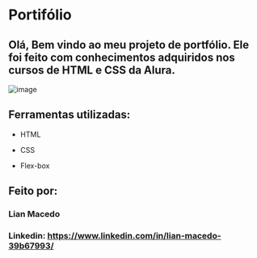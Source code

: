 # Portifólio

## Olá, Bem vindo ao meu projeto de portfólio. Ele foi feito com conhecimentos adquiridos nos cursos de HTML e CSS da Alura.

![image](https://github.com/user-attachments/assets/bdc2379a-658b-47a4-8396-ff30da628eed)

## Ferramentas utilizadas:

* HTML

* CSS

* Flex-box

## Feito por:

### Lian Macedo

### Linkedin: https://www.linkedin.com/in/lian-macedo-39b67993/

